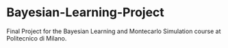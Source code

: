 # Bayesian-Learning-Project
Final Project for the Bayesian Learning and Montecarlo Simulation course at Politecnico di Milano.
